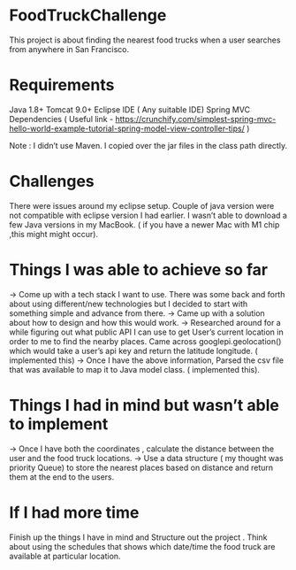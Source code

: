 # FoodTruckChallenge

This project is about finding the nearest food trucks when a user searches from anywhere in San Francisco.


# Requirements
Java 1.8+
Tomcat 9.0+
Eclipse IDE ( Any suitable IDE)
Spring MVC Dependencies ( Useful link - https://crunchify.com/simplest-spring-mvc-hello-world-example-tutorial-spring-model-view-controller-tips/ ) 

Note : I didn’t use Maven. I copied over the jar files in the class path directly.


# Challenges
 There were issues around my eclipse setup. Couple of java version were not compatible with eclipse version I had earlier.
I wasn’t able to download a few Java versions in my MacBook. ( if you have a newer Mac with M1 chip ,this might might occur).



# Things I was able to achieve so far
-> Come up with a tech stack I want to use. There was some back and forth about using different/new technologies but I decided to start with something simple and advance from there.
-> Came up with a solution about how to design and how this would work. 
-> Researched around for a while figuring out what public API I can use to get User’s current location in order to me to find the nearby places. Came across googlepi.geolocation() which would take a user’s api key and return the latitude longitude. ( implemented this)
-> Once I have the above information, Parsed the csv file that was available to map it to Java model class. ( implemented this).


# Things I had in mind but wasn’t able to implement
-> Once I have both the coordinates , calculate the distance between the user and the food truck locations.
-> Use a data structure ( my thought was priority Queue) to store the nearest places based on distance and return them at the end to the users.


# If I had more time
Finish up the things I have in mind and Structure out the project . Think about using the schedules that shows which date/time the food truck are available at particular location.


 
